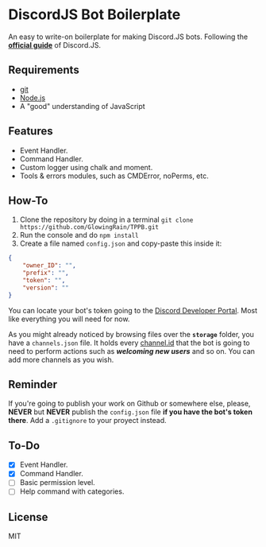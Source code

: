 # DiscordJS Bot Boilerplate

An easy to write-on boilerplate for making Discord.JS bots. Following the **[official guide](https://discordjs.guide/)** of Discord.JS.

## Requirements

- [git](https://git-scm.com/downloads)
- [Node.js](https://nodejs.org/es/)
- A "good" understanding of JavaScript

## Features

* Event Handler.
* Command Handler.
* Custom logger using chalk and moment.
* Tools & errors modules, such as CMDError, noPerms, etc.

## How-To

1. Clone the repository by doing in a terminal `git clone https://github.com/GlowingRain/TPPB.git`
2. Run the console and do `npm install`
3. Create a file named `config.json` and copy-paste this inside it:

```json
{
    "owner_ID": "",
    "prefix": "",
    "token": "",
    "version": ""
}
```

You can locate your bot's token going to the [Discord Developer Portal](https://discordapp.com/developers/applications/me). Most like everything you will need for now.

As you might already noticed by browsing files over the **`storage`** folder, you have a `channels.json` file. It holds every [channel.id](https://discord.js.org/#/docs/main/stable/class/GuildChannel?scrollTo=id) that the bot is going to need to perform actions such as **_welcoming new users_** and so on. You can add more channels as you wish.

## Reminder 

If you're going to publish your work on Github or somewhere else, please, **NEVER** but **NEVER** publish the `config.json` file **if you have the bot's token there**. Add a `.gitignore` to your proyect instead.

## To-Do

* [x] Event Handler.
* [x] Command Handler.
* [ ] Basic permission level.
* [ ] Help command with categories.

## License

MIT